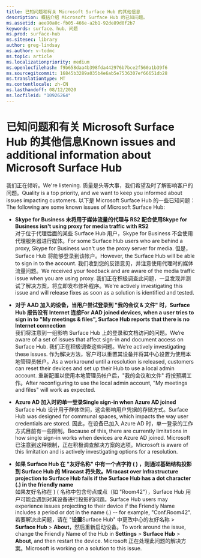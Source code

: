 ```yaml
---
title: 已知问题和有关 Microsoft Surface Hub 的其他信息
description: 概括介绍 Microsoft Surface Hub 的已知问题。
ms.assetid: aee90a0c-fb05-466e-a2b1-92de89d0f2b7
keywords: surface、hub、问题
ms.prod: surface-hub
ms.sitesec: library
author: greg-lindsay
ms.author: v-todmc
ms.topic: article
ms.localizationpriority: medium
ms.openlocfilehash: f9b658daa4b398fda442976b7bce2f560a1b39f6
ms.sourcegitcommit: 16845b3289a035b4e6ab5e7536307ef66651db28
ms.translationtype: MT
ms.contentlocale: zh-CN
ms.lasthandoff: 08/12/2020
ms.locfileid: "10926264"
---
```

# <span data-ttu-id="96eca-104">已知问题和有关 Microsoft Surface Hub 的其他信息</span><span class="sxs-lookup"><span data-stu-id="96eca-104">Known issues and additional information about Microsoft Surface Hub</span></span>

<span data-ttu-id="96eca-105">我们正在倾听。</span><span class="sxs-lookup"><span data-stu-id="96eca-105">We're listening.</span></span> <span data-ttu-id="96eca-106">质量是头等大事，我们希望及时了解影响客户的问题。</span><span class="sxs-lookup"><span data-stu-id="96eca-106">Quality is a top priority, and we want to keep you informed about issues impacting customers.</span></span> <span data-ttu-id="96eca-107">以下是 Microsoft Surface Hub 的一些已知问题：</span><span class="sxs-lookup"><span data-stu-id="96eca-107">The following are some known issues of Microsoft Surface Hub:</span></span>

- **<span data-ttu-id="96eca-108">Skype for Business 未将用于媒体流量的代理与 RS2 配合使用</span><span class="sxs-lookup"><span data-stu-id="96eca-108">Skype for Business isn't using proxy for media traffic with RS2</span></span>**
<br/><span data-ttu-id="96eca-109">对于位于代理后面的某些 Surface Hub 用户，Skype for Business 不会使用代理服务器进行媒体。</span><span class="sxs-lookup"><span data-stu-id="96eca-109">For some Surface Hub users who are behind a proxy, Skype for Business won't use the proxy server for media.</span></span> <span data-ttu-id="96eca-110">但是，Surface Hub 将能够登录到该帐户。</span><span class="sxs-lookup"><span data-stu-id="96eca-110">However, the Surface Hub will be able to sign in to the account.</span></span> <span data-ttu-id="96eca-111">我们收到您的反馈意见，并注意使用代理时的媒体流量问题。</span><span class="sxs-lookup"><span data-stu-id="96eca-111">We received your feedback and are aware of the media traffic issue when you are using proxy.</span></span> <span data-ttu-id="96eca-112">我们正在积极调查此问题，一旦发现并测试了解决方案，将立即发布修补程序。</span><span class="sxs-lookup"><span data-stu-id="96eca-112">We're actively investigating this issue and will release fixes as soon as a solution is identified and tested.</span></span> 

- **<span data-ttu-id="96eca-113">对于 AAD 加入的设备，当用户尝试登录到 "我的会议 & 文件" 时，Surface Hub 报告没有 Internet 连接</span><span class="sxs-lookup"><span data-stu-id="96eca-113">For AAD joined devices, when a user tries to sign in to "My meetings & files", Surface Hub reports that there is no Internet connection</span></span>**
<br/><span data-ttu-id="96eca-114">我们将注意到一组影响 Surface Hub 上的登录和文档访问的问题。</span><span class="sxs-lookup"><span data-stu-id="96eca-114">We’re aware of a set of issues that affect sign-in and document access on Surface Hub.</span></span> <span data-ttu-id="96eca-115">我们正在积极调查这些问题。</span><span class="sxs-lookup"><span data-stu-id="96eca-115">We're actively investigating these issues.</span></span> <span data-ttu-id="96eca-116">作为解决方法，客户可以重置其设备并将其中心设置为使用本地管理员帐户。</span><span class="sxs-lookup"><span data-stu-id="96eca-116">As a workaround until a resolution is released, customers can reset their devices and set up their Hub to use a local admin account.</span></span> <span data-ttu-id="96eca-117">重新配置以使用本地管理员帐户后，"我的会议和文件" 将按预期工作。</span><span class="sxs-lookup"><span data-stu-id="96eca-117">After reconfiguring to use the local admin account, "My meetings and files" will work as expected.</span></span>
- **<span data-ttu-id="96eca-118">Azure AD 加入时的单一登录</span><span class="sxs-lookup"><span data-stu-id="96eca-118">Single sign-in when Azure AD joined</span></span>**
<br/><span data-ttu-id="96eca-119">Surface Hub 设计用于群体空间，这会影响用户凭据的存储方式。</span><span class="sxs-lookup"><span data-stu-id="96eca-119">Surface Hub was designed for communal spaces, which impacts the way user credentials are stored.</span></span> <span data-ttu-id="96eca-120">因此，在设备已加入 Azure AD 时，单一登录的工作方式目前有一些限制。</span><span class="sxs-lookup"><span data-stu-id="96eca-120">Because of this, there are currently limitations in how single sign-in works when devices are Azure AD joined.</span></span> <span data-ttu-id="96eca-121">Microsoft 已注意到这种限制，正在积极调查解决方案的选项。</span><span class="sxs-lookup"><span data-stu-id="96eca-121">Microsoft is aware of this limitation and is actively investigating options for a resolution.</span></span>
- **<span data-ttu-id="96eca-122">如果 Surface Hub 在 "友好名称" 中有一个点字符 ( ) ，则通过基础结构投影到 Surface Hub 的 Miracast 将失败。</span><span class="sxs-lookup"><span data-stu-id="96eca-122">Miracast over Infrastructure projection to Surface Hub fails if the Surface Hub has a dot character (.) in the friendly name</span></span>**
<br/><span data-ttu-id="96eca-123">如果友好名称在 )  ( 名称中包含句点或点（如 "Room42"），Surface Hub 用户可能会遇到对其设备进行投影的问题。</span><span class="sxs-lookup"><span data-stu-id="96eca-123">Surface Hub users may experience issues projecting to their device if the Friendly Name includes a period or dot in the name (.) -- for example, "Conf.Room42".</span></span> <span data-ttu-id="96eca-124">若要解决此问题，请在 "**设置**Surface Hub" 中更改中心的友好名称  >  **Surface Hub**  >  **About**，然后重新启动设备。</span><span class="sxs-lookup"><span data-stu-id="96eca-124">To work around the issue, change the Friendly Name of the Hub in **Settings** > **Surface Hub** > **About**, and then restart the device.</span></span> <span data-ttu-id="96eca-125">Microsoft 正在处理此问题的解决方案。</span><span class="sxs-lookup"><span data-stu-id="96eca-125">Microsoft is working on a solution to this issue.</span></span>